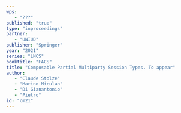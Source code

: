 ```yaml
---
wps: 
   - "???"
published: "true"
type: "inproceedings"
partner: 
   - "UNIUD"
publisher: "Springer"
year: "2021"
series: "LNCS"
booktitle: "FACS"
title: "Composable Partial Multiparty Session Types. To appear"
author: 
   - "Claude Stolze"
   - "Marino Miculan"
   - "Di Gianantonio"
   - "Pietro"
id: "cm21"
---
```

